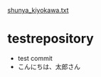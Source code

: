 [shunya_kiyokawa.txt](https://github.com/Gabaven2021/testrepository/files/6951663/shunya_kiyokawa.txt)
# testrepository
* test commit
* こんにちは、太郎さん
